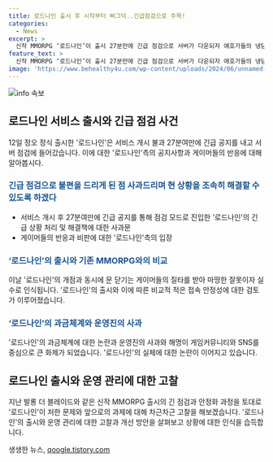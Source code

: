 ```yaml
---
title: 로드나인 출시 후 시작부터 삐그덕..긴급점검으로 주목!
categories:
  - News
excerpt: >
  신작 MMORPG ‘로드나인’이 출시 27분만에 긴급 점검으로 서버가 다운되자 애호가들의 냉담한 비난을 받았다. ‘로드나인’은 개인과 제도를 고려한 착한 과금 시스템으로 기대를 모았으나, 출시 전 과금 모델 논란과 더불어 이른 시점의 서버 다운으로 신뢰를 흔들었다. 기존 리니지 라이크류와 다르다고 주장했던 ‘로드나인’의 눈물 날 것으로 예상되는 출시와는 거리가 멀어 보인다.
feature_text: >
  신작 MMORPG ‘로드나인’이 출시 27분만에 긴급 점검으로 서버가 다운되자 애호가들의 냉담한 비난을 받았다. ‘로드나인’은 개인과 제도를 고려한 착한 과금 시스템으로 기대를 모았으나, 출시 전 과금 모델 논란과 더불어 이른 시점의 서버 다운으로 신뢰를 흔들었다. 기존 리니지 라이크류와 다르다고 주장했던 ‘로드나인’의 눈물 날 것으로 예상되는 출시와는 거리가 멀어 보인다.
image: 'https://www.behealthy4u.com/wp-content/uploads/2024/06/unnamed-file.png'
---
```


<p><img src="https://www.behealthy4u.com/wp-content/uploads/2024/06/unnamed-file.png" alt="info 속보" /></p>

<h2 data-ke-size="size26">로드나인 서비스 출시와 긴급 점검 사건</h2>

<p data-ke-size="size16">12일 정오 정식 출시한 '로드나인'은 서비스 개시 불과 27분여만에 긴급 공지를 내고 서버 점검에 들어갔습니다. 이에 대한 '로드나인'측의 공지사항과 게이머들의 반응에 대해 알아봅시다.</p>

<h3><b><span style="color: #1a5490;">긴급 점검으로 불편을 드리게 된 점 사과드리며 현 상황을 조속히 해결할 수 있도록 하겠다</span></b></h3>

<ul>
<li>서비스 개시 후 27분여만에 긴급 공지를 통해 점검 모드로 진입한 '로드나인'의 긴급 상황 처리 및 해결책에 대한 사과문</li>
<li>게이머들의 반응과 비판에 대한 '로드나인'측의 입장</li>
</ul>

<h3><b><span style="color: #1a5490;">‘로드나인’의 출시와 기존 MMORPG와의 비교</span></b></h3>

<p data-ke-size="size16">이날 '로드나인'의 개점과 동시에 문 닫기는 게이머들의 질타를 받아 마땅한 잘못이자 실수로 인식됩니다. '로드나인'의 출시와 이에 따른 비교적 적은 접속 안정성에 대한 검토가 이루어졌습니다.</p>

<h3><b><span style="color: #1a5490;">‘로드나인’의 과금체계와 운영진의 사과</span></b></h3>

<p data-ke-size="size16">'로드나인'의 과금체계에 대한 논란과 운영진의 사과와 해명이 게임커뮤니티와 SNS를 중심으로 큰 화제가 되었습니다. '로드나인'의 실체에 대한 논란이 이어지고 있습니다.</p>

<h2 data-ke-size="size26">로드나인 출시와 운영 관리에 대한 고찰</h2>

<p data-ke-size="size16">지난 발롱 더 블레이드와 같은 신작 MMORPG 출시의 긴 점검과 안정화 과정을 토대로 '로드나인'이 처한 문제와 앞으로의 과제에 대해 차근차근 고찰을 해보겠습니다. '로드나인'의 출시와 운영 관리에 대한 고찰과 개선 방안을 살펴보고 상황에 대한 인식을 습득합니다.</p>
생생한 뉴스, <a href="https://qoogle.tistory.com" rel="dofollow">qoogle.tistory.com</a>


